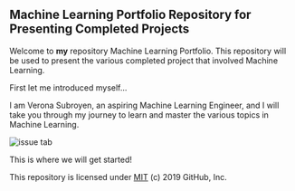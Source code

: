 ## Machine Learning Portfolio Repository for Presenting Completed Projects

Welcome to **my** repository Machine Learning Portfolio. This repository will be used to present the various completed project that involved Machine Learning.

First let me introduced myself...

I am Verona Subroyen, an aspiring Machine Learning Engineer, and I will take you through my journey to learn and master the various topics in Machine Learning.

![issue tab](https://lab.github.com/public/images/issue_tab.png)

This is where we will get started!

This repository is licensed under [MIT](../LICENSE) (c) 2019 GitHub, Inc.
